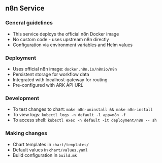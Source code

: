 ## n8n Service

### General guidelines
- This service deploys the official n8n Docker image
- No custom code - uses upstream n8n directly
- Configuration via environment variables and Helm values

### Deployment
- Uses official n8n image: `docker.n8n.io/n8nio/n8n`
- Persistent storage for workflow data
- Integrated with localhost-gateway for routing
- Pre-configured with ARK API URL

### Development
- To test changes to chart: `make n8n-uninstall && make n8n-install`
- To view logs: `kubectl logs -n default -l app=n8n -f`
- To access shell: `kubectl exec -n default -it deployment/n8n -- sh`

### Making changes
- Chart templates in `chart/templates/`
- Default values in `chart/values.yaml`
- Build configuration in `build.mk`
